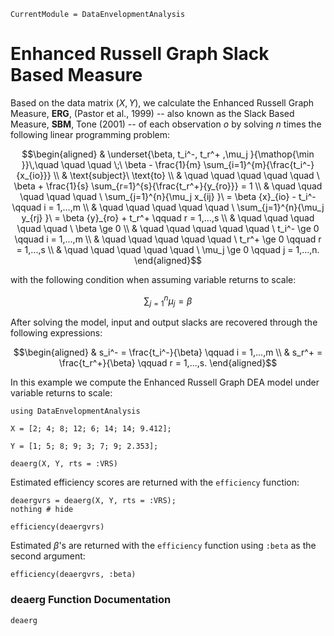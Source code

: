 ```@meta
CurrentModule = DataEnvelopmentAnalysis
```

# Enhanced Russell Graph Slack Based Measure

Based on the data  matrix $(X,Y)$, we calculate the Enhanced Russell Graph Measure, **ERG**, (Pastor et al., 1999) -- also known as the Slack Based Measure, **SBM**, Tone (2001) -- of each observation *o* by solving $n$ times the following linear programming problem:

```math
\begin{aligned}
  & \underset{\beta, t_i^-, t_r^+ ,\mu_j }{\mathop{\min }}\,\quad \quad \quad \;\ \beta -  \frac{1}{m} \sum_{i=1}^{m}{\frac{t_i^-}{x_{io}}}  \\
  & \text{subject}\ \text{to}  \\
  & \quad \quad \quad \quad \quad \ \beta +  \frac{1}{s} \sum_{r=1}^{s}{\frac{t_r^+}{y_{ro}}} = 1 \\
  & \quad \quad \quad \quad \quad \ \sum_{j=1}^{n}{\mu_j x_{ij} }\ = \beta {x}_{io} - t_i^- \qquad i = 1,...,m \\
  & \quad \quad \quad \quad \quad \ \sum_{j=1}^{n}{\mu_j y_{rj} }\ = \beta {y}_{ro} + t_r^+ \qquad r = 1,...,s \\
  & \quad \quad \quad \quad \quad \ \beta \ge 0  \\
  & \quad \quad \quad \quad \quad \ t_i^- \ge 0 \qquad i = 1,...,m \\
  & \quad \quad \quad \quad \quad \ t_r^+ \ge 0 \qquad r = 1,...,s \\
  & \quad \quad \quad \quad \quad \ \mu_j \ge 0 \qquad j = 1,...,n. 
\end{aligned}
```

with the following condition when assuming variable returns to scale:
```math
\sum\nolimits_{j=1}^{n}\mu_j=\beta
```

After solving the model, input and output slacks are recovered through the following expressions:
```math
\begin{aligned}
 & s_i^- = \frac{t_i^-}{\beta} \qquad i = 1,...,m \\
 & s_r^+ = \frac{t_r^+}{\beta} \qquad r = 1,...,s.
\end{aligned}
```

In this example we compute the Enhanced Russell Graph DEA model under variable returns to scale:
```@example ergsbm
using DataEnvelopmentAnalysis

X = [2; 4; 8; 12; 6; 14; 14; 9.412];

Y = [1; 5; 8; 9; 3; 7; 9; 2.353];

deaerg(X, Y, rts = :VRS)
```

Estimated efficiency scores are returned with the `efficiency` function:
```@example ergsbm
deaergvrs = deaerg(X, Y, rts = :VRS);
nothing # hide
```

```@example ergsbm
efficiency(deaergvrs)
```

Estimated $\beta$'s are returned with the `efficiency` function using `:beta` as the second argument:
```@example ergsbm
efficiency(deaergvrs, :beta)
```

### deaerg Function Documentation

```@docs
deaerg
```

